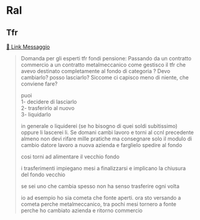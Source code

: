 # Ral

## Tfr 

[🔗 Link Messaggio](https://t.me/ptkdev_support_italian/484902/725075)

> Domanda per gli esperti tfr fondi pensione: Passando da un contratto commercio a un contratto metalmeccanico come gestisco il tfr che avevo destinato completamente al fondo di categoria ? Devo cambiarlo? posso lasciarlo? Siccome ci capisco meno di niente, che conviene fare?
> 
> puoi  
> 1- decidere di lasciarlo  
> 2- trasferirlo al nuovo  
> 3- liquidarlo  
> 
> in generale o liquiderei (se ho bisogno di quei soldi subitissimo) oppure li lascerei li. Se domani cambi lavoro e torni al ccnl precedente almeno non devi rifare mille pratiche ma consegnare solo il modulo di cambio datore lavoro a nuova azienda e farglielo spedire al fondo
> 
> cosi torni ad alimentare il vecchio fondo
>
> i trasferimenti impiegano mesi a finalizzarsi e implicano la chiusura del fondo vecchio
>
> se sei uno che cambia spesso non ha senso trasferire ogni volta
>
> io ad esempio ho sia cometa che fonte aperti. ora sto versando a cometa perche metalmeccanico, tra pochi mesi tornero a fonte perche ho cambiato azienda e ritorno commercio

